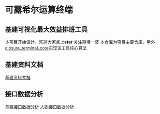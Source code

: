 # 可露希尔运算终端
## 基建可视化最大效益排班工具
本项目开始设计，欢迎大家点上**star** 关注期待一波
本仓库为项目主要仓库，另外[closure_terminal_core](https://github.com/Closure-Engineering-Team/closure_terminal_core)实现该工具核心算法

## 基建资料文档
[基建资料文档](https://github.com/Closure-Engineering-Team/closure_terminal/wiki/%E5%9F%BA%E5%BB%BA%E8%B5%84%E6%96%99)

## 接口数据分析
[基建接口数据分析](https://github.com/Closure-Engineering-Team/closure_terminal/wiki/%E5%9F%BA%E5%BB%BA%E6%8E%A5%E5%8F%A3%E8%A7%A3%E6%9E%90)
[人物接口数据分析](https://github.com/Closure-Engineering-Team/closure_terminal/wiki/%E4%BA%BA%E7%89%A9%E4%BF%A1%E6%81%AF%E6%8E%A5%E5%8F%A3%E8%A7%A3%E6%9E%90)
